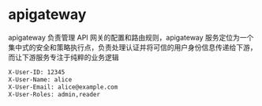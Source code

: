 # apigateway

apigateway 负责管理 API 网关的配置和路由规则，apigateway 服务定位为一个集中式的安全和策略执行点，负责处理认证并将可信的用户身份信息传递给下游，而让下游服务专注于纯粹的业务逻辑

```txt
X-User-ID: 12345
X-User-Name: alice
X-User-Email: alice@example.com
X-User-Roles: admin,reader
```
